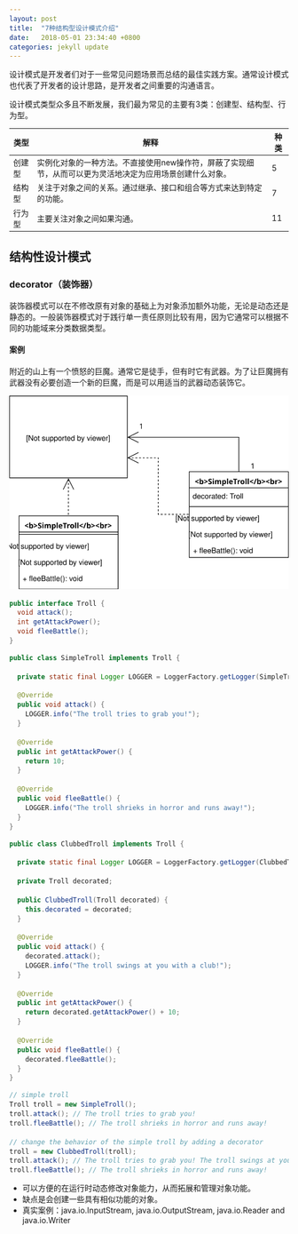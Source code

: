 ```yaml
---
layout: post
title:  "7种结构型设计模式介绍"
date:   2018-05-01 23:34:40 +0800
categories: jekyll update
---
```


设计模式是开发者们对于一些常见问题场景而总结的最佳实践方案。通常设计模式也代表了开发者的设计思路，是开发者之间重要的沟通语言。

设计模式类型众多且不断发展，我们最为常见的主要有3类：创建型、结构型、行为型。

类型 | 解释 | 种类
--- | --- | ---
创建型 | 实例化对象的一种方法。不直接使用new操作符，屏蔽了实现细节，从而可以更为灵活地决定为应用场景创建什么对象。 | 5
结构型 | 关注于对象之间的关系。通过继承、接口和组合等方式来达到特定的功能。 | 7
行为型 | 主要关注对象之间如果沟通。 | 11

## 结构性设计模式

### decorator（装饰器）

装饰器模式可以在不修改原有对象的基础上为对象添加额外功能，无论是动态还是静态的。一般装饰器模式对于践行单一责任原则比较有用，因为它通常可以根据不同的功能域来分类数据类型。

#### 案例

附近的山上有一个愤怒的巨魔。通常它是徒手，但有时它有武器。为了让巨魔拥有武器没有必要创造一个新的巨魔，而是可以用适当的武器动态装饰它。

![decorator](https://raw.githubusercontent.com/richardmars/blog/master/res/design-pattern/decorator.svg?sanitize=true)

```java
public interface Troll {
  void attack();
  int getAttackPower();
  void fleeBattle();
}
```

```java
public class SimpleTroll implements Troll {

  private static final Logger LOGGER = LoggerFactory.getLogger(SimpleTroll.class);

  @Override
  public void attack() {
    LOGGER.info("The troll tries to grab you!");
  }

  @Override
  public int getAttackPower() {
    return 10;
  }

  @Override
  public void fleeBattle() {
    LOGGER.info("The troll shrieks in horror and runs away!");
  }
}
```

```java
public class ClubbedTroll implements Troll {

  private static final Logger LOGGER = LoggerFactory.getLogger(ClubbedTroll.class);

  private Troll decorated;

  public ClubbedTroll(Troll decorated) {
    this.decorated = decorated;
  }

  @Override
  public void attack() {
    decorated.attack();
    LOGGER.info("The troll swings at you with a club!");
  }

  @Override
  public int getAttackPower() {
    return decorated.getAttackPower() + 10;
  }

  @Override
  public void fleeBattle() {
    decorated.fleeBattle();
  }
}
```

```java
// simple troll
Troll troll = new SimpleTroll();
troll.attack(); // The troll tries to grab you!
troll.fleeBattle(); // The troll shrieks in horror and runs away!

// change the behavior of the simple troll by adding a decorator
troll = new ClubbedTroll(troll);
troll.attack(); // The troll tries to grab you! The troll swings at you with a club!
troll.fleeBattle(); // The troll shrieks in horror and runs away!
```

- 可以方便的在运行时动态修改对象能力，从而拓展和管理对象功能。
- 缺点是会创建一些具有相似功能的对象。
- 真实案例：java.io.InputStream, java.io.OutputStream, java.io.Reader and java.io.Writer
